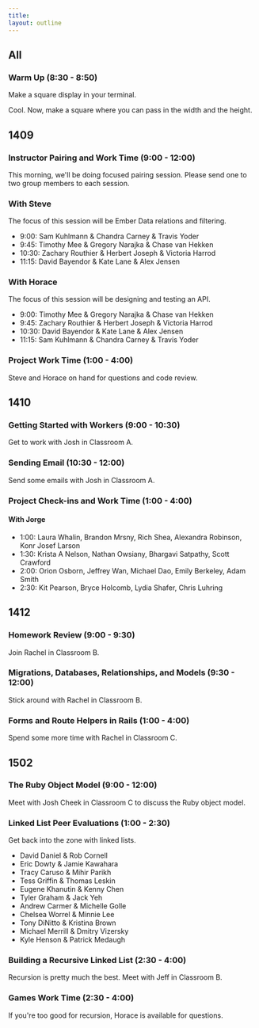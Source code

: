 ```yaml
---
title:
layout: outline
---
```


## All

### Warm Up (8:30 - 8:50)

Make a square display in your terminal.

Cool. Now, make a square where you can pass in the width and the height.

## 1409

### Instructor Pairing and Work Time (9:00 - 12:00)

This morning, we'll be doing focused pairing session. Please send one to two group members to each session.

### With Steve

The focus of this session will be Ember Data relations and filtering.

* 9:00: Sam Kuhlmann & Chandra Carney & Travis Yoder
* 9:45: Timothy Mee & Gregory Narajka & Chase van Hekken
* 10:30: Zachary Routhier & Herbert Joseph & Victoria Harrod
* 11:15: David Bayendor & Kate Lane & Alex Jensen

### With Horace

The focus of this session will be designing and testing an API.

* 9:00: Timothy Mee & Gregory Narajka & Chase van Hekken
* 9:45: Zachary Routhier & Herbert Joseph & Victoria Harrod
* 10:30: David Bayendor & Kate Lane & Alex Jensen
* 11:15: Sam Kuhlmann & Chandra Carney & Travis Yoder

### Project Work Time (1:00 - 4:00)

Steve and Horace on hand for questions and code review.

## 1410

### Getting Started with Workers (9:00 - 10:30)

Get to work with Josh in Classroom A.

### Sending Email (10:30 - 12:00)

Send some emails with Josh in Classroom A.

### Project Check-ins and Work Time (1:00 - 4:00)

#### With Jorge

* 1:00: Laura Whalin, Brandon Mrsny, Rich Shea, Alexandra Robinson, Konr Josef Larson
* 1:30: Krista A Nelson, Nathan Owsiany, Bhargavi Satpathy, Scott Crawford
* 2:00: Orion Osborn, Jeffrey Wan, Michael Dao, Emily Berkeley, Adam Smith
* 2:30: Kit Pearson, Bryce Holcomb, Lydia Shafer, Chris Luhring

## 1412

### Homework Review (9:00 - 9:30)

Join Rachel in Classroom B.

### Migrations, Databases, Relationships, and Models (9:30 - 12:00)

Stick around with Rachel in Classroom B.

### Forms and Route Helpers in Rails (1:00 - 4:00)

Spend some more time with Rachel in Classroom C.

## 1502

### The Ruby Object Model (9:00 - 12:00)

Meet with Josh Cheek in Classroom C to discuss the Ruby object model.

### Linked List Peer Evaluations (1:00 - 2:30)

Get back into the zone with linked lists.

* David Daniel & Rob Cornell
* Eric Dowty & Jamie Kawahara
* Tracy Caruso & Mihir Parikh
* Tess Griffin & Thomas Leskin
* Eugene Khanutin & Kenny Chen
* Tyler Graham & Jack Yeh
* Andrew Carmer & Michelle Golle
* Chelsea Worrel & Minnie Lee
* Tony DiNitto & Kristina Brown
* Michael Merrill & Dmitry Vizersky
* Kyle Henson & Patrick Medaugh

### Building a Recursive Linked List (2:30 - 4:00)

Recursion is pretty much the best. Meet with Jeff in Classroom B.

### Games Work Time (2:30 - 4:00)

If you're too good for recursion, Horace is available for questions.